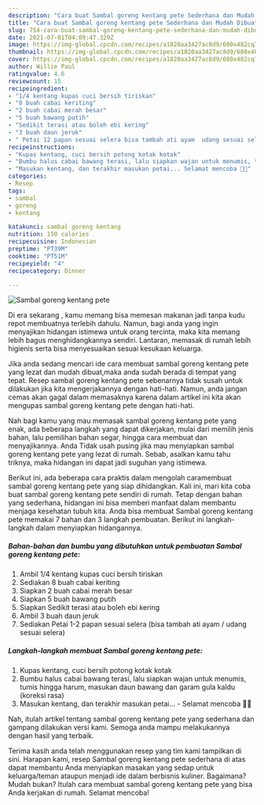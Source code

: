```yaml
---
description: "Cara buat Sambal goreng kentang pete Sederhana dan Mudah Dibuat"
title: "Cara buat Sambal goreng kentang pete Sederhana dan Mudah Dibuat"
slug: 754-cara-buat-sambal-goreng-kentang-pete-sederhana-dan-mudah-dibuat
date: 2021-07-01T04:09:47.329Z
image: https://img-global.cpcdn.com/recipes/a1820aa3427ac8d9/680x482cq70/sambal-goreng-kentang-pete-foto-resep-utama.jpg
thumbnail: https://img-global.cpcdn.com/recipes/a1820aa3427ac8d9/680x482cq70/sambal-goreng-kentang-pete-foto-resep-utama.jpg
cover: https://img-global.cpcdn.com/recipes/a1820aa3427ac8d9/680x482cq70/sambal-goreng-kentang-pete-foto-resep-utama.jpg
author: Willie Paul
ratingvalue: 4.6
reviewcount: 15
recipeingredient:
- "1/4 kentang kupas cuci bersih tiriskan"
- "8 buah cabai keriting"
- "2 buah cabai merah besar"
- "5 buah bawang putih"
- "Sedikit terasi atau boleh ebi kering"
- "3 buah daun jeruk"
- " Petai 12 papan sesuai selera bisa tambah ati ayam  udang sesuai selera"
recipeinstructions:
- "Kupas kentang, cuci bersih potong kotak kotak"
- "Bumbu halus cabai bawang terasi, lalu siapkan wajan untuk menumis, tumis hingga harum, masukan daun bawang dan garam gula kaldu (koreksi rasa)"
- "Masukan kentang, dan terakhir masukan petai... Selamat mencoba 👌🏼"
categories:
- Resep
tags:
- sambal
- goreng
- kentang

katakunci: sambal goreng kentang 
nutrition: 150 calories
recipecuisine: Indonesian
preptime: "PT39M"
cooktime: "PT51M"
recipeyield: "4"
recipecategory: Dinner

---
```



![Sambal goreng kentang pete](https://img-global.cpcdn.com/recipes/a1820aa3427ac8d9/680x482cq70/sambal-goreng-kentang-pete-foto-resep-utama.jpg)

Di era  sekarang , kamu memang bisa memesan makanan jadi tanpa kudu repot membuatnya terlebih dahulu. Namun, bagi anda yang ingin menyajikan hidangan istimewa untuk orang tercinta, maka kita memang lebih bagus menghidangkannya sendiri. Lantaran, memasak di rumah lebih higienis serta bisa menyesuaikan sesuai kesukaan keluarga.

Jika anda sedang mencari ide cara membuat sambal goreng kentang pete yang lezat dan mudah dibuat,maka anda sudah berada di tempat yang tepat. Resep sambal goreng kentang pete  sebenarnya tidak susah untuk dilakukan jika kita mengerjakannya dengan hati-hati. Namun, anda jangan cemas akan gagal dalam memasaknya 
karena dalam artikel ini kita akan mengupas sambal goreng kentang pete dengan hati-hati.  



Nah bagi kamu yang mau memasak sambal goreng kentang pete yang enak, ada beberapa langkah yang dapat dikerjakan, mulai dari memilih jenis bahan, lalu pemilihan bahan segar, hingga cara membuat dan menyajikannya. Anda Tidak usah pusing jika mau menyiapkan sambal goreng kentang pete yang lezat di rumah. Sebab, asalkan kamu  tahu triknya, maka hidangan ini dapat jadi suguhan yang istimewa.

Berikut ini, ada beberapa cara praktis  dalam mengolah caramembuat sambal goreng kentang pete yang siap dihidangkan. Kali ini, mari kita coba buat sambal goreng kentang pete sendiri di rumah. Tetap dengan bahan yang sederhana, hidangan ini bisa memberi manfaat dalam membantu menjaga kesehatan tubuh kita. Anda bisa membuat Sambal goreng kentang pete memakai 7 bahan dan 3 langkah pembuatan. Berikut ini langkah-langkah dalam menyiapkan hidangannya.

<!--inarticleads1-->

##### Bahan-bahan dan bumbu yang dibutuhkan untuk pembuatan Sambal goreng kentang pete:

1. Ambil 1/4 kentang kupas cuci bersih tiriskan
1. Sediakan 8 buah cabai keriting
1. Siapkan 2 buah cabai merah besar
1. Siapkan 5 buah bawang putih
1. Siapkan Sedikit terasi atau boleh ebi kering
1. Ambil 3 buah daun jeruk
1. Sediakan  Petai 1-2 papan sesuai selera (bisa tambah ati ayam / udang sesuai selera)




<!--inarticleads2-->

##### Langkah-langkah membuat Sambal goreng kentang pete:

1. Kupas kentang, cuci bersih potong kotak kotak
1. Bumbu halus cabai bawang terasi, lalu siapkan wajan untuk menumis, tumis hingga harum, masukan daun bawang dan garam gula kaldu (koreksi rasa)
1. Masukan kentang, dan terakhir masukan petai... - Selamat mencoba 👌🏼




Nah, itulah artikel tentang  sambal goreng kentang pete  yang sederhana dan gampang dilakukan versi kami. Semoga anda mampu melakukannya dengan hasil yang terbaik. 

Terima kasih anda telah menggunakan resep yang tim kami tampilkan di sini. Harapan kami, resep  Sambal goreng kentang pete sederhana di atas dapat membantu Anda menyiapkan masakan yang sedap untuk keluarga/teman ataupun menjadi ide dalam berbisnis kuliner. Bagaimana? Mudah bukan? Itulah cara membuat sambal goreng kentang pete yang bisa Anda kerjakan di rumah. Selamat mencoba!

